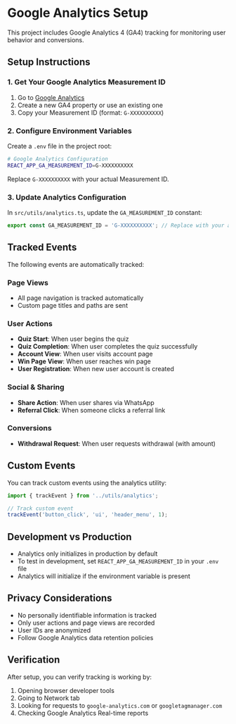 # Google Analytics Setup

This project includes Google Analytics 4 (GA4) tracking for monitoring user behavior and conversions.

## Setup Instructions

### 1. Get Your Google Analytics Measurement ID

1. Go to [Google Analytics](https://analytics.google.com/)
2. Create a new GA4 property or use an existing one
3. Copy your Measurement ID (format: `G-XXXXXXXXXX`)

### 2. Configure Environment Variables

Create a `.env` file in the project root:

```bash
# Google Analytics Configuration
REACT_APP_GA_MEASUREMENT_ID=G-XXXXXXXXXX
```

Replace `G-XXXXXXXXXX` with your actual Measurement ID.

### 3. Update Analytics Configuration

In `src/utils/analytics.ts`, update the `GA_MEASUREMENT_ID` constant:

```typescript
export const GA_MEASUREMENT_ID = 'G-XXXXXXXXXX'; // Replace with your actual ID
```

## Tracked Events

The following events are automatically tracked:

### Page Views
- All page navigation is tracked automatically
- Custom page titles and paths are sent

### User Actions
- **Quiz Start**: When user begins the quiz
- **Quiz Completion**: When user completes the quiz successfully
- **Account View**: When user visits account page
- **Win Page View**: When user reaches win page
- **User Registration**: When new user account is created

### Social & Sharing
- **Share Action**: When user shares via WhatsApp
- **Referral Click**: When someone clicks a referral link

### Conversions
- **Withdrawal Request**: When user requests withdrawal (with amount)

## Custom Events

You can track custom events using the analytics utility:

```typescript
import { trackEvent } from '../utils/analytics';

// Track custom event
trackEvent('button_click', 'ui', 'header_menu', 1);
```

## Development vs Production

- Analytics only initializes in production by default
- To test in development, set `REACT_APP_GA_MEASUREMENT_ID` in your `.env` file
- Analytics will initialize if the environment variable is present

## Privacy Considerations

- No personally identifiable information is tracked
- Only user actions and page views are recorded
- User IDs are anonymized
- Follow Google Analytics data retention policies

## Verification

After setup, you can verify tracking is working by:

1. Opening browser developer tools
2. Going to Network tab
3. Looking for requests to `google-analytics.com` or `googletagmanager.com`
4. Checking Google Analytics Real-time reports
